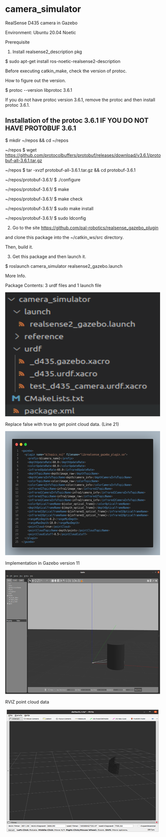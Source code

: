 # camera_simulator
RealSense D435 camera in Gazebo

Environment: Ubuntu 20.04 Noetic

Prerequisite

1. Install realsense2_description pkg

$ sudo apt-get install ros-noetic-realsense2-description

Before executing catkin_make, check the version of protoc.

How to figure out the version.

$ protoc --version
libprotoc 3.6.1

If you do not have protoc version 3.6.1, remove the protoc and then install protoc 3.6.1.

## Installation of the protoc 3.6.1 IF YOU DO NOT HAVE PROTOBUF 3.6.1

$ mkdir ~/repos && cd ~/repos

~/repos $ wget https://github.com/protocolbuffers/protobuf/releases/download/v3.6.1/protobuf-all-3.6.1.tar.gz

~/repos $ tar -xvzf protobuf-all-3.6.1.tar.gz && cd protobuf-3.6.1

~/repos/protobuf-3.6.1/ $ ./configure

~/repos/protobuf-3.6.1/ $ make

~/repos/protobuf-3.6.1/ $ make check

~/repos/protobuf-3.6.1/ $ sudo make install

~/repos/protobuf-3.6.1/ $ sudo ldconfig

2. Go to the site https://github.com/pal-robotics/realsense_gazebo_plugin

and clone this package into the ~/catkin_ws/src directory.

Then, build it.

3. Get this package and then launch it.

$ roslaunch camera_simulator realsense2_gazebo.launch

More Info.

Package Contents: 3 urdf files and 1 launch file


<img src="/camera_simulator/reference/contents.png" width="500" height="400" />

Replace <pointCloud>false</pointCloud> with <pointCloud>true</pointCloud> to get point cloud data. (Line 21)

<img src="/camera_simulator/reference/XML.png" width="500" height="400" />

Implementation in Gazebo version 11

<img src="/camera_simulator/reference/Gazebo_Realsense_Camera.png" width="500" height="400" />

RVIZ point cloud data

<img src="/camera_simulator/reference/pointcloud_data_in_RVIZ.png" width="500" height="400" />
